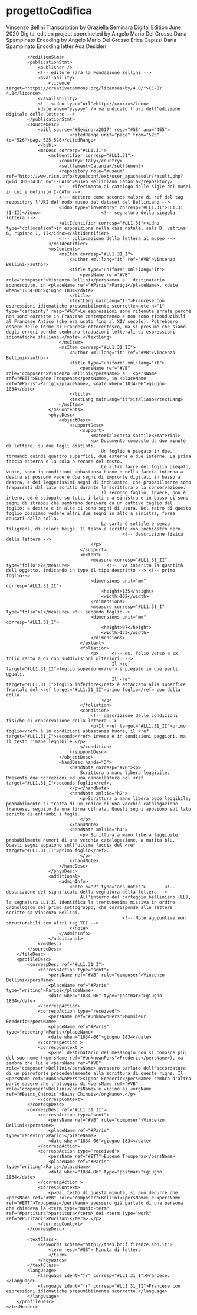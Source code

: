 # progettoCodifica
<?xml version="1.0" encoding="UTF-8"?>
<!--?xml-model href="http://www.tei-c.org/release/xml/tei/custom/schema/relaxng/tei_all.rng" schematypens="http://relaxng.org/ns/structure/1.0"?-->

<!DOCTYPE TEI SYSTEM "tei_all.dtd">

<TEI xmlns="http://www.tei-c.org/ns/1.0">
	<teiHeader>
		<fileDesc>
			<titleStmt xml:id="LL1.31_I-II">
				<title xml:id="LL1.31_I">Vincenzo Bellini a destinatario sconosciuto, in Parigi, giugno 1835. </title>
				<title xml:id="LL1.31_II">Vincenzo Bellini a Eugène Troupenas, in Parigi, giugno 1835. </title>
				<!--formato titolo: mittente a destinatario, in luogo, data di scrittura della lettera -->
				<author ref="#VB">Vincenzo Bellini</author>
				<respStmt>
					<resp>Transcription by</resp>
					<name xml:id="GS">Graziella Seminara</name>
				</respStmt>
			</titleStmt>
			<editionStmt>
				<edition>Digital Edition
					<date when="2018-06">June 2020</date>
				</edition>
				<respStmt>
					<resp>Digital edition project coordineted by</resp>
					<name xml:id="AMDG">Angelo Mario Del Grosso</name>
					<name xml:id="DS">Daria Spampinato</name>
				</respStmt>
				<respStmt>
					<resp>Encoding by</resp>
					<name ref="#AMDG">Angelo Mario Del Grosso</name>
					<name xml:id="EC">Erica Capizzi</name>
					<name ref="#DS">Daria Spampinato</name>
				</respStmt>
				<respStmt>
					<resp>Encoding letter</resp>
					<name xml:id="AD">Ada Desideri</name>
				</respStmt>
			
			</editionStmt>
			<publicationStmt>
				<publisher />
				<!-- editore sarà la Fondazione Bellini -->
				<availability>
					<licence target="https://creativecommons.org/licenses/by/4.0/">CC-BY 4.0</licence>
				</availability>
				<!-- <idno type="url">http://xxxxxx</idno>
                <date when="yyyyyy" /> va indicato l'uri dell'edizione digitale delle lettere -->
			</publicationStmt>
			<sourceDesc>
				<bibl source="#Seminara2017" resp="#GS" ana="455">
							<citedRange unit="page" from="525" to="526">pag. 525-526</citedRange>
				</bibl>
				<msDesc corresp="#LL1.31">
					<msIdentifier corresp="#LL1.31">
						<country>Italy</country>
						<settlement>Catania</settlement>
						<repository role="museum" ref="http://www.rism.info/typo3conf/ext/user_apachesolr/result.php?q=id:30003436" n="I-CATm">Museo Belliniano Catania</repository>
						<!-- riferimento al catalogo delle sigle dei musei in cui è definito I-CATm -->
						<!-- mettere come secondo valore di ref del tag repository l'URI del nodo museo del dataset del Belliniano -->
						<idno type="inventory" corresp="#LL1.31">LL1.31 (I-II)</idno>						<!-- segnatura della singola lettera -->
						<altIdentifier corresp="#LL1.31"><idno type="collocation">in esposizione nella casa natale, sala B, vetrina 6, ripiano 1, II</idno></altIdentifier>
						<!-- collocazione della lettera al museo -->
					</msIdentifier>
					<msContents>
						<msItem corresp="#LL1.31_I">
							<author xml:lang="it" ref="#VB">Vincenzo Bellini</author>
							<title type="uniform" xml:lang="it">
								<persName ref="#VB" role="composer">Vincenzo Bellini</persName> a	destinatario sconosciuto, in <placeName ref="#Paris">Parigi</placeName>, <date when="1834-06">giugno 1834</date>
							</title>
							<textLang mainLang="fr">Francese con espressioni idiomatiche presumibilmente scorrette<note n="1" type="certainty" resp="#AD">Le espressioni sono ritenute errate perchè non sono corrette in Francese contemporaneo e non sono riconducibili al Francese Antico (che era usato fino al XIV secolo). Potrebbero essere delle forme di Francese ottocentesco, ma si presume che siano degli errori perché sembrano traduzioni letterali di espressioni idiomatiche italiane.</note>.</textLang>
						</msItem>
						<msItem corresp="#LL1.31_II">
							<author xml:lang="it" ref="#VB">Vincenzo Bellini</author>
							<title type="uniform" xml:lang="it">
								<persName ref="#VB" role="composer">Vincenzo Bellini</persName> a	<persName ref="#ETT">Eugène Troupenas</persName>, in <placeName ref="#Paris">Parigi</placeName>, <date when="1834-06">giugno 1834</date>
							</title>
							<textLang mainLang="it">italiano</textLang>
						</msItem>
					</msContents>
					<physDesc>
						<objectDesc>
							<supportDesc>
								<support>
									<material>carta sottile</material>
									<p> Documento composto da due minute di lettere, su due fogli distinti. 
                                        Un foglio è piegato in due, formando quindi quattro superfici, due esterne e due interne. La prima faccia esterna è la sola a recare del testo.
                                        Le altre facce del foglio piegato, vuote, sono in condizioni abbastanza buone : nella faccia interna a destra si possono vedere due segni di impronte digitali in basso a destra, e dei leggerissimi segni di inchiostro, che probabilmente sono trapassati dal lato scritto durante la scrittura o la conservazione. 
                                        Il secondo foglio, invece, non è intero, ed è sciupato su tutti i lati : a sinistra e in basso ci sono segni di strappi che sembrano derivare da un cattivo taglio del foglio; a destra e in alto ci sono segni di usura. Nel retro di questo foglio possiamo vedere altri due segni in alto a sinistra, forse causati dalla colla.
                                        La carta è sottile e senza filigrana, di colore beige. Il testo è scritto con inchiostro nero.
					 							<!-- descrizione fisica della lettera -->
									</p>
								</support>
								<extent>
									<measure corresp="#LL1.31_II" type="folio">2</measure>				<!--  va inserita la quantità dell'oggetto, indicando in type il tipo descritto --> <!-- primo foglio-->
									<dimensions unit="mm" corresp="#LL1.31_II"> 
										<height>135</height>
										<width>102</width>
                                    </dimensions>
                                    <measure corresp="#LL1.31_I" type="folio">1</measure> <!-- secondo foglio-->
                                    <dimensions unit="mm" corresp="#LL1.31_I"> 
										<height>97</height>
										<width>133</width>
									</dimensions>
								</extent>
								<foliation>
									<p>		<!-- es. folio verso a sx, folio recto a dx con suddivisioni ulteriori. -->
                                            Il <ref target="#LL1.31_II">foglio superiore</ref> è piegato in due parti uguali.
											Il <ref target="#LL1.31_I">foglio inferiore</ref> è attaccato alla superfice frontale del <ref target="#LL1.31_II">primo foglio</ref> con della colla.
										</p>
								</foliation>
								<condition>
									<!-- descrizione delle condizioni fisiche di conservazione della lettera -->
									<p>Il <ref target="#LL1.31_II">primo foglio</ref> è in condizioni abbastanza buone, il <ref target="#LL1.31_I">secondo</ref> invece è in condizioni peggiori, ma il testo rimane leggibile.</p>
								</condition>
							</supportDesc>
						</objectDesc>
						<handDesc hands="3">
							<handNote corresp="#VB"><p>
                                Scrittura a mano libera leggibile. Presenti due correzioni ed una cancellatura nel <ref target="#LL1.31_I">secondo foglio</ref>. 
							</p></handNote>
							<handNote xml:id="h2">
								<p>Scrittura a mano libera poco leggibile; probabilmente si tratta di un codice di una vecchia catalogazione francese, seguito da una firma cifrata. Questi segni appaiono sul lato scritto di entrambi i fogli.
								</p>
							</handNote>
							<handNote xml:id="h1">	
								<p> Scrittura a mano libera leggibile; probabilmente numeri di una vecchia catalogazione, a matita blu. Questi segni appaiono sull'ultima faccia del <ref target="#LL1.31_II">primo foglio</ref>.
								</p>
							</handNote>
						</handDesc>
					</physDesc>
					<additional>
						<adminInfo>
							<note n="2" type="ann_notes">		<!-- descrizione del significato della segnatura della lettera -->
								All'interno del carteggio belliniano (LL), la segnatura LL1.31 identifica la trentunesima missiva in ordine cronologico del primo sottogruppo, che corrisponde alle lettere scritte da Vincenzo Bellini.
												<!-- Note aggiuntive non strutturabili con altri tag TEI -->
							</note>
						</adminInfo>
					</additional>
				</msDesc>
			</sourceDesc>
		</fileDesc>
		<profileDesc>
			<correspDesc ref="#LL1.31_I"> 
				<correspAction type="sent">
					<persName ref="#VB" role="composer">Vincenzo Bellini</persName>
					<placeName ref="#Paris" type="writing">Parigi</placeName>
					<date when="1834-06" type="postmark">giugno 1834</date>
				</correspAction>
				<correspAction type="received">
					<persName ref="#unknownPers">Monsieur Frederic</persName>
					<placeName ref="#Paris" type="receving">Paris</placeName>
					<date when="1834-06">giugno 1834</date>			
				</correspAction >
				<correspContext >
					<p>Del destinatario del messaggio non si conosce più del suo nome (<persName ref="#unknownPers">Frederic</persName>), ma sembra che lui e <persName ref="#VB" role="composer">Bellini</persName> avessero parlato dell'accordatura di un pianoforte precedentemente alla scrittura di queste righe. Il <persName ref="#unknownPers">signor Frederic</persName> sembra d'altra parte sapere che l'alloggio di <persName ref="#VB" role="composer">Bellini</persName> è vicino ai <orgName ref="#Bains_Chinois">Bains Chinois</orgName>.</p>
				</correspContext>
			</correspDesc>
			<correspDesc ref="#LL1.31_II">
				<correspAction type="sent">
					<persName ref="#VB" role="composer">Vincenzo Bellini</persName>
					<placeName ref="#Paris" type="receving">Parigi</placeName>
					<date when="1834-06">giugno 1834</date>
				</correspAction>
				<correspAction type="received">
					<persName ref="#ETT">Eugène Troupenas</persName>
					<placeName ref="#Paris" type="writing">Paris</placeName>
					<date when="1834-06" type="postmark">giugno 1834</date>			
				</correspAction >
				<correspContext>
					<p>Dal testo di questa minuta, si può dedurre che <persName ref="#VB" role="composer">Bellini</persName> e <persName ref="#ETT">Troupenas</persName> avessero già parlato di una persona che chiedeva la <term type="music-term" ref="#partitura">partitura</term> dei <term type="work" ref="#Puritani">Puritani</term>.</p>
				</correspContext>
			</correspDesc>

			<textClass>
				<keywords scheme="http://thes.bncf.firenze.sbn.it">			
					<term resp="#GS"> Minuta di lettera 					
					</term>
				</keywords>
			</textClass>
			<langUsage>
				<language ident="fr" corresp="#LL1.31_I">Francese.</language>
				<language ident="fr" corresp="#LL1.31_II">Francese con espressioni idiomatiche presumibilmente scorrette.</language>
			</langUsage>
		</profileDesc>
	</teiHeader>
  </TEI>
